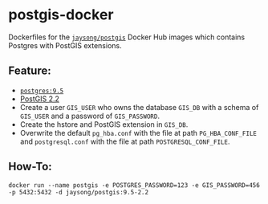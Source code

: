 # postgis-docker

Dockerfiles for the [`jaysong/postgis`](https://hub.docker.com/r/jaysong/postgis/) Docker
Hub images which contains Postgres with PostGIS extensions.

## Feature:

- [`postgres:9.5`](https://registry.hub.docker.com/_/postgres/)
- [PostGIS 2.2](http://postgis.net/docs/manual-2.2/)
- Create a user `GIS_USER` who owns the database `GIS_DB` with a schema of `GIS_USER` and
a password of `GIS_PASSWORD`.
- Create the hstore and PostGIS extension in `GIS_DB`.
- Overwrite the default `pg_hba.conf` with the file at path `PG_HBA_CONF_FILE` and
`postgresql.conf` with the file at path `POSTGRESQL_CONF_FILE`.

## How-To:
```
docker run --name postgis -e POSTGRES_PASSWORD=123 -e GIS_PASSWORD=456 -p 5432:5432 -d jaysong/postgis:9.5-2.2
```
